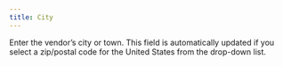 ```yaml
---
title: City
---
```



Enter the vendor’s city or town. This field is automatically updated  if you select a zip/postal code for the United States from the drop-down  list.
